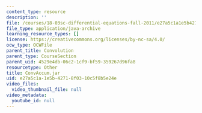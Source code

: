 ```yaml
---
content_type: resource
description: ''
file: /courses/18-03sc-differential-equations-fall-2011/e27a5c1a1e5b42718f0310c5f8b5e24e_ConvAccum.jar
file_type: application/java-archive
learning_resource_types: []
license: https://creativecommons.org/licenses/by-nc-sa/4.0/
ocw_type: OCWFile
parent_title: Convolution
parent_type: CourseSection
parent_uid: 4529e4db-06c2-1cf9-bf59-359267d96fa8
resourcetype: Other
title: ConvAccum.jar
uid: e27a5c1a-1e5b-4271-8f03-10c5f8b5e24e
video_files:
  video_thumbnail_file: null
video_metadata:
  youtube_id: null
---
```

